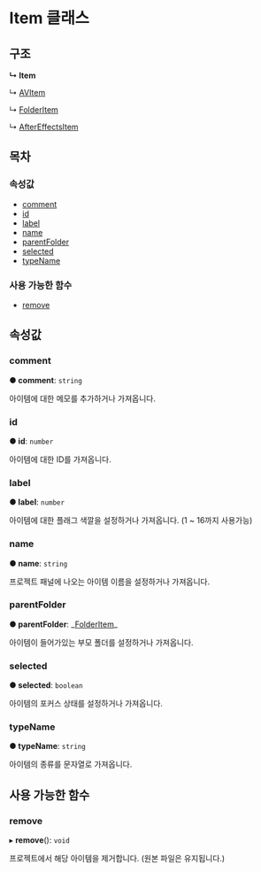 # Item 클래스

## 구조

**↳ Item**

↳ [AVItem](https://github.com/AffectScript/affectscript-docs/tree/306de14a6253b187416c39813dcd85cd8989dc14/javascript-api/api/item/avitem-class.md)

↳ [FolderItem](https://github.com/AffectScript/affectscript-docs/tree/306de14a6253b187416c39813dcd85cd8989dc14/javascript-api/api/item/folderitem-class.md)

↳ [AfterEffectsItem](https://github.com/AffectScript/affectscript-docs/tree/306de14a6253b187416c39813dcd85cd8989dc14/javascript-api/api/item/aftereffectsitem-class.md)

## 목차

### 속성값

* [comment](https://github.com/AffectScript/affectscript-docs/tree/306de14a6253b187416c39813dcd85cd8989dc14/javascript-api/api/item/item-class.md#comment)
* [id](https://github.com/AffectScript/affectscript-docs/tree/306de14a6253b187416c39813dcd85cd8989dc14/javascript-api/api/item/item-class.md#id)
* [label](https://github.com/AffectScript/affectscript-docs/tree/306de14a6253b187416c39813dcd85cd8989dc14/javascript-api/api/item/item-class.md#label)
* [name](https://github.com/AffectScript/affectscript-docs/tree/306de14a6253b187416c39813dcd85cd8989dc14/javascript-api/api/item/item-class.md#name)
* [parentFolder](https://github.com/AffectScript/affectscript-docs/tree/306de14a6253b187416c39813dcd85cd8989dc14/javascript-api/api/item/item-class.md#parentfolder)
* [selected](https://github.com/AffectScript/affectscript-docs/tree/306de14a6253b187416c39813dcd85cd8989dc14/javascript-api/api/item/item-class.md#selected)
* [typeName](https://github.com/AffectScript/affectscript-docs/tree/306de14a6253b187416c39813dcd85cd8989dc14/javascript-api/api/item/item-class.md#typename)

### 사용 가능한 함수

* [remove](https://github.com/AffectScript/affectscript-docs/tree/306de14a6253b187416c39813dcd85cd8989dc14/javascript-api/api/item/item-class.md#remove)

## 속성값

### comment <a id="comment"></a>

**● comment**: `string`

아이템에 대한 메모를 추가하거나 가져옵니다.

### id <a id="id"></a>

**● id**: `number`

아이템에 대한 ID를 가져옵니다.

### label <a id="label"></a>

**● label**: `number`

아이템에 대한 플래그 색깔을 설정하거나 가져옵니다. \(1 ~ 16까지 사용가능\)

### name <a id="name"></a>

**● name**: `string`

프로젝트 패널에 나오는 아이템 이름을 설정하거나 가져옵니다.

### parentFolder <a id="parentfolder"></a>

**● parentFolder**: \_[FolderItem](https://github.com/AffectScript/affectscript-docs/tree/306de14a6253b187416c39813dcd85cd8989dc14/javascript-api/api/item/folderitem-class.md)\_

아이템이 들어가있는 부모 폴더를 설정하거나 가져옵니다.

### selected <a id="selected"></a>

**● selected**: `boolean`

아이템의 포커스 상태를 설정하거나 가져옵니다.

### typeName <a id="typename"></a>

**● typeName**: `string`

아이템의 종류를 문자열로 가져옵니다.

## 사용 가능한 함수

### remove <a id="remove"></a>

▸ **remove**\(\): `void`

프로젝트에서 해당 아이템을 제거합니다. \(원본 파일은 유지됩니다.\)

